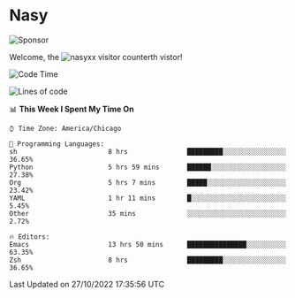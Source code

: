 # Nasy

<!--
<p align="center">
<img height="200" src="https://github-readme-stats.vercel.app/api?username=nasyxx&count_private=true&show_icons=true&theme=dracula&include_all_commits=true"/>
<img height="200" src="https://github-readme-stats.vercel.app/api/top-langs/?username=nasyxx&theme=dracula&hide=html,jupyter+notebook&count_private=true&show_icons=true"/>
</p>

  
----------------
-->

![Sponsor](https://img.shields.io/static/v1.svg?label=Sponsor&message=%E2%9D%A4&logo=GitHub&style=flat&color=pink)
 
Welcome, the ![nasyxx visitor counter](https://count.getloli.com/get/@nasyxx?theme=rule34)th vistor!
 
<!--START_SECTION:waka-->
![Code Time](http://img.shields.io/badge/Code%20Time-2%2C757%20hrs%2051%20mins-blue)

![Lines of code](https://img.shields.io/badge/From%20Hello%20World%20I%27ve%20Written-5%20Million%20lines%20of%20code-blue)

📊 **This Week I Spent My Time On** 

```text
⌚︎ Time Zone: America/Chicago

💬 Programming Languages: 
sh                       8 hrs               █████████░░░░░░░░░░░░░░░░   36.65% 
Python                   5 hrs 59 mins       ██████░░░░░░░░░░░░░░░░░░░   27.38% 
Org                      5 hrs 7 mins        █████░░░░░░░░░░░░░░░░░░░░   23.42% 
YAML                     1 hr 11 mins        █░░░░░░░░░░░░░░░░░░░░░░░░   5.45% 
Other                    35 mins             ░░░░░░░░░░░░░░░░░░░░░░░░░   2.72%

🔥 Editors: 
Emacs                    13 hrs 50 mins      ███████████████░░░░░░░░░░   63.35% 
Zsh                      8 hrs               █████████░░░░░░░░░░░░░░░░   36.65%

```


 Last Updated on 27/10/2022 17:35:56 UTC
<!--END_SECTION:waka-->

<!-- ![visitors](https://visitor-badge.laobi.icu/badge?page_id=nasyxx.nasyxx) -->
